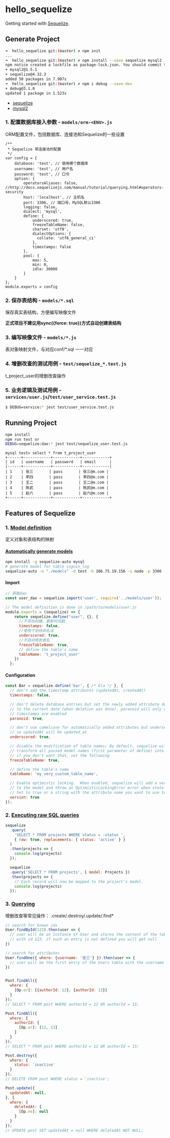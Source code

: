 # hello_sequelize

Getting started with [Sequelize](http://wiki.li3huo.com/NodeJS_ORM_Solutions#Sequelize).

## Generate Project

```bash
➜  hello_sequelize git:(master) ✗ npm init
...
➜  hello_sequelize git:(master) ✗ npm install --save sequelize mysql2
npm notice created a lockfile as package-lock.json. You should commit this file.
+ mysql2@1.5.1
+ sequelize@4.32.3
added 50 packages in 7.907s
➜  hello_sequelize git:(master) ✗ npm i debug --save-dev
+ debug@3.1.0
updated 1 package in 1.523s
```

* [sequelize](https://www.npmjs.com/package/sequelize)
* [mysql2](https://www.npmjs.com/package/mysql2)

### 1. 配置数据库接入参数 - `models/orm-<ENV>.js`
ORM配置文件，包括数据库、连接池和Sequelize的一些设置

```JS
/**
 * Sequelize 带连接池的配置
 */
var config = {
    database: 'test', // 使用哪个数据库
    username: 'test', // 用户名
    password: 'test', // 口令
    option: {
        operatorsAliases: false, //http://docs.sequelizejs.com/manual/tutorial/querying.html#operators-security
        host: 'localhost', // 主机名
        port: 3306, // 端口号，MySQL默认3306
        logging: false,
        dialect: 'mysql',
        define: {
            underscored: true,
            freezeTableName: false,
            charset: 'utf8',
            dialectOptions: {
              collate: 'utf8_general_ci'
            },
            timestamps: false
        },
        pool: {
            max: 5,
            min: 0,
            idle: 30000
        }
    }
};
module.exports = config
```
### 2. 保存表结构 - `models/*.sql`
保存真实表结构，方便编写映像文件

**正式项目不建议用sync({force: true})方式自动创建表结构**

### 3. 编写映像文件 - `models/*.js`
表对象映射文件，与对应conf/*.sql 一一对应

### 4. 增删改查的测试用例 - `test/sequelize_*.test.js`
t_project_user的增删改查操作

### 5. 业务逻辑及测试用例 - `services/user.js`/`test/user_service.test.js`

```bash
$ DEBUG=service:* jest test/user_service.test.js
```

## Running Project

```bash
npm install
npm run test or
DEBUG=sequelize:dao:* jest test/sequelize_user.test.js
```

```mysql
mysql test> select * from t_project_user
+------+------------+------------+------------+
| id   | username   | password   | email      |
|------+------------+------------+------------|
| 1    | 张三       | pass       | 张三@m.com |
| 2    | 李四       | pass       | 李四@m.com |
| 3    | 王二       | pass       | 王二@m.com |
| 4    | 陈武       | pass       | 陈武@m.com |
| 5    | 赵六       | pass       | 赵六@m.com |
+------+------------+------------+------------+
```

## Features of Sequelize

### 1. [Model definition](http://docs.sequelizejs.com/manual/tutorial/models-definition.html)
定义对象和表结构的映射

#### [Automatically generate models](https://github.com/sequelize/sequelize-auto)

```bash
npm install -g sequelize-auto mysql
# generate model for table signin_log
sequelize-auto -o "./models" -d test -h 106.75.19.156 -u node -p 3306 -x "pD#5T~l14+,i" -e mysql -t t_project_user_signin_log
```

#### Import

```javascript
// 获取dao
const user_dao = sequelize.import('user', require('../models/user'));

// The model definition is done in /path/to/models/user.js
module.exports = (sequelize) => {
    return sequelize.define("user", {}, {
      //不添加创建、更新时间戳
      timestamps: false,
      //使用下划线命名法
      underscored: true,
      //不自动修改表名
      freezeTableName: true,
      // define the table's name
      tableName: 't_project_user'
    })
  };
```

#### Configuration

```javascript
const Bar = sequelize.define('bar', { /* bla */ }, {
  // don't add the timestamp attributes (updatedAt, createdAt)
  timestamps: false,

  // don't delete database entries but set the newly added attribute deletedAt
  // to the current date (when deletion was done). paranoid will only work if
  // timestamps are enabled
  paranoid: true,

  // don't use camelcase for automatically added attributes but underscore style
  // so updatedAt will be updated_at
  underscored: true,

  // disable the modification of table names; By default, sequelize will automatically
  // transform all passed model names (first parameter of define) into plural.
  // if you don't want that, set the following
  freezeTableName: true,

  // define the table's name
  tableName: 'my_very_custom_table_name',

  // Enable optimistic locking.  When enabled, sequelize will add a version count attribute
  // to the model and throw an OptimisticLockingError error when stale instances are saved.
  // Set to true or a string with the attribute name you want to use to enable.
  version: true
});
```

### 2. [Executing raw SQL queries](http://docs.sequelizejs.com/manual/installation/usage.html#executing-raw-sql-queries)

```javascript
sequelize
  .query(
    'SELECT * FROM projects WHERE status = :status ',
    { raw: true, replacements: { status: 'active' } }
  )
  .then(projects => {
    console.log(projects)
  });

  sequelize
  .query('SELECT * FROM projects', { model: Projects })
  .then(projects => {
    // Each record will now be mapped to the project's model.
    console.log(projects)
  });
```

### 3. [Querying](http://docs.sequelizejs.com/manual/tutorial/querying.html)
增删改查等常见操作： .create/.destroy/.update/.find*

```javascript
// search for known ids
User.findById(123).then(user => {
  // user will be an instance of User and stores the content of the table entry
  // with id 123. if such an entry is not defined you will get null
})

// search for attributes
User.findOne({ where: {username: '张三'} }).then(user => {
  // user will be the first entry of the Users table with the username '张三' || null
})


Post.findAll({
  where: {
    [Op.or]: [{authorId: 12}, {authorId: 13}]
  }
});
// SELECT * FROM post WHERE authorId = 12 OR authorId = 13;

Post.findAll({
  where: {
    authorId: {
      [Op.or]: [12, 13]
    }
  }
});
// SELECT * FROM post WHERE authorId = 12 OR authorId = 13;

Post.destroy({
  where: {
    status: 'inactive'
  }
});
// DELETE FROM post WHERE status = 'inactive';

Post.update({
  updatedAt: null,
}, {
  where: {
    deletedAt: {
      [Op.ne]: null
    }
  }
});
// UPDATE post SET updatedAt = null WHERE deletedAt NOT NULL;
```